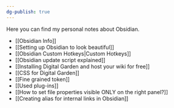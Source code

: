 ```yaml
---
dg-publish: true
---
```

Here you can find my personal notes about Obsidian.

- [[Obsidian Info]]
- [[Setting up Obsidian to look beautiful]]
- [[Obsidian Custom Hotkeys|Custom Hotkeys]]
- [[Obsidian update script explained]]
- [[Installing Digital Garden and host your wiki for free]]
- [[CSS for Digital Garden]]
- [[Fine grained token]]
- [[Used plug-ins]]
- [[How to set file properties visible ONLY on the right panel?]]
- [[Creating alias for internal links in Obsidian]]